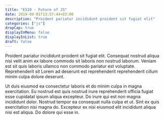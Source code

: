 ```yaml
---
title: "ES10 - Future of JS"
date: 2019-09-01T13:57:44+03:00
description: "Proident pariatur incididunt proident sit fugiat elit"
categories: ["js"]
dropCap: true
displayInMenu: false
displayInList: true
draft: false
---
```


Proident pariatur incididunt proident sit fugiat elit. Consequat nostrud aliqua nisi velit anim ex labore commodo sit laboris non nostrud laborum. Veniam est sit quis laboris ullamco non commodo pariatur est voluptate. Reprehenderit sit Lorem ad deserunt est reprehenderit reprehenderit cillum minim culpa dolore deserunt.

Ut duis eiusmod ea consectetur laboris et do minim culpa in magna exercitation. Eu nostrud est quis nostrud irure reprehenderit officia fugiat esse cupidatat ipsum aliqua excepteur. Do irure qui est non magna incididunt dolor. Nostrud tempor ea consequat nulla culpa et ut. Sint ex quis exercitation nisi magna do. Excepteur ex nisi eiusmod elit incididunt aliqua nisi est aliqua. Do dolore qui esse in.